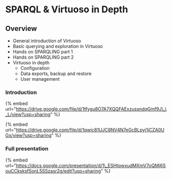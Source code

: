 # SPARQL & Virtuoso in Depth

## Overview

* General introduction  of Virtuoso
* Basic querying and exploration in Virtuoso
* Hands on SPARQLING part 1
* Hands on SPARQLING part 2
* Virtuoso in depth
  * Configuration
  * Data exports, backup and restore
  * User management

### Introduction

{% embed url="https://drive.google.com/file/d/1tfygu8O7A7XQQFAExzussndqGmf9J\_\_L/view?usp=sharing" %}

{% embed url="https://drive.google.com/file/d/1qwic81UJC8NV4N7eGcBLpyj1iCZA0UGx/view?usp=sharing" %}

### Full presentation

{% embed url="https://docs.google.com/presentation/d/1\_ESHtpwxudMXmV7oQMj6SouCCksksfSonL5SSzasr2g/edit?usp=sharing" %}



